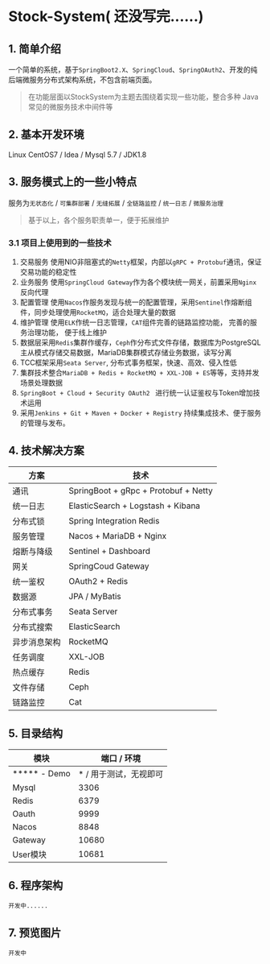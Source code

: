 # Stock-System( 还没写完......)

## 1. 简单介绍

一个简单的系统，基于`SpringBoot2.X`、`SpringCloud`、`SpringOAuth2`、开发的纯后端微服务分布式架构系统，不包含前端页面。

> 在功能层面以StockSystem为主题去围绕着实现一些功能，整合多种 Java 常见的微服务技术中间件等

## 2. 基本开发环境

Linux CentOS7 / Idea / Mysql 5.7 / JDK1.8

## 3. 服务模式上的一些小特点

服务为`无状态化` / `可集群部署` / `无缝拓展` / `全链路监控` / `统一日志` / `微服务治理`

> 基于以上，各个服务职责单一，便于拓展维护

### 3.1 项目上使用到的一些技术

1. 交易服务 使用NIO非阻塞式的`Netty`框架，内部以`gRPC + Protobuf`通讯，保证交易功能的稳定性
2. 业务服务 使用`SpringCloud Gateway`作为各个模块统一网关，前置采用`Nginx`反向代理
3. 配置管理 使用`Nacos`作服务发现与统一的配置管理，采用`Sentinel`作熔断组件，同步处理使用`RocketMQ`，适合处理大量的数据
4. 维护管理 使用`ELK`作统一日志管理，`CAT`组件完善的链路监控功能， 完善的服务治理功能， 便于线上维护
5. 数据层采用`Redis`集群作缓存，`Ceph`作分布式文件存储，数据库为PostgreSQL主从模式存储交易数据，MariaDB集群模式存储业务数据，读写分离
6. TCC框架采用`Seata Server`, 分布式事务框架，快速、高效、侵入性低
7. 集群技术整合`MariaDB + Redis + RocketMQ + XXL-JOB + ES`等等，支持并发场景处理数据
8. `SpringBoot + Cloud + Security OAuth2 ` 进行统一认证鉴权与Token增加技术运用
9. 采用`Jenkins + Git + Maven + Docker + Registry`  持续集成技术、便于服务的管理与发布。

## 4. 技术解决方案

| 方案     | 技术                                   |     
|--------|--------------------------------------|
| 通讯     | SpringBoot + gRpc + Protobuf + Netty | 
| 统一日志   | ElasticSearch + Logstash + Kibana    |     
| 分布式锁   | Spring Integration Redis             |     
| 服务管理   | Nacos + MariaDB + Nginx              |     
| 熔断与降级  | Sentinel + Dashboard                 |     
| 网关     | SpringCoud Gateway                   |     
| 统一鉴权   | OAuth2 + Redis                       |     
| 数据源    | JPA / MyBatis                        |     
| 分布式事务  | Seata Server                         |     
| 分布式搜索  | ElasticSearch                        |     
| 异步消息架构 | RocketMQ                             |     
| 任务调度   | XXL-JOB                              |     
| 热点缓存   | Redis                                |     
| 文件存储   | Ceph                                 |     
| 链路监控   | Cat                                  |

## 5. 目录结构
| 模块           | 端口 / 环境       |
|--------------|---------------|
| ***** - Demo | * / 用于测试，无视即可 |
| Mysql        | 3306          |
| Redis        | 6379          |
| Oauth        | 9999          |
| Nacos        | 8848          |
| Gateway      | 10680         |
| User模块       | 10681         |

## 6. 程序架构

```
开发中......
```

## 7. 预览图片

```
开发中
```